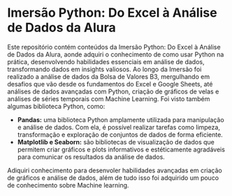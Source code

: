 <h1>Imersão Python: Do Excel à Análise de Dados da Alura</h1>
<p>Este repositório contém conteúdos da Imersão Python: Do Excel à Análise de Dados da Alura, aonde adquiri o conhecimento de como usar Python na prática, desenvolvendo habilidades essenciais em análise de dados, transformando dados em insights valiosos.
Ao longo da Imersão foi realizado a análise de dados da Bolsa de Valores B3, mergulhando em desafios que vão desde os fundamentos do Excel e Google Sheets, até análises de dados avançadas com Python, criação de gráficos de velas e análises de séries temporais com 
Machine Learning. Foi visto também algumas biblioteca Python, como:

- **Pandas:** uma biblioteca Python amplamente utilizada para manipulação e análise de dados. Com ela, é possível realizar tarefas como limpeza, transformação e exploração de conjuntos de dados de forma eficiente.
- **Matplotlib e Seaborn:** são bibliotecas de visualização de dados que permitem criar gráficos e plots informativos e estéticamente agradáveis para comunicar os resultados da análise de dados.</p>
<p>Adiquiri conhecimento para desenvoler habilidades avançadas em criação de gráficos e análise de dados, além de tudo isso foi adquirido um pouco de conhecimento sobre Machine learning.</p>
